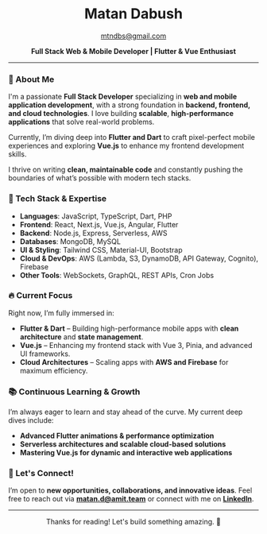<h1 align="center">Matan Dabush</h1>

<p align="center">
  <a href="mailto:mtndbs@gmail.com">mtndbs@gmail.com</a>
</p>

<p align="center"><strong>Full Stack Web & Mobile Developer | Flutter & Vue Enthusiast</strong></p>

---

### 🚀 About Me

I'm a passionate **Full Stack Developer** specializing in **web and mobile application development**, with a strong foundation in **backend, frontend, and cloud technologies**. I love building **scalable**, **high-performance applications** that solve real-world problems.  

Currently, I’m diving deep into **Flutter and Dart** to craft pixel-perfect mobile experiences and exploring **Vue.js** to enhance my frontend development skills.  

I thrive on writing **clean, maintainable code** and constantly pushing the boundaries of what’s possible with modern tech stacks.

### 💼 Tech Stack & Expertise

- **Languages**: JavaScript, TypeScript, Dart, PHP  
- **Frontend**: React, Next.js, Vue.js, Angular, Flutter  
- **Backend**: Node.js, Express, Serverless, AWS  
- **Databases**: MongoDB, MySQL  
- **UI & Styling**: Tailwind CSS, Material-UI, Bootstrap  
- **Cloud & DevOps**: AWS (Lambda, S3, DynamoDB, API Gateway, Cognito), Firebase  
- **Other Tools**: WebSockets, GraphQL, REST APIs, Cron Jobs  

### 🔥 Current Focus

Right now, I’m fully immersed in:  
- **Flutter & Dart** – Building high-performance mobile apps with **clean architecture** and **state management**.  
- **Vue.js** – Enhancing my frontend stack with Vue 3, Pinia, and advanced UI frameworks.  
- **Cloud Architectures** – Scaling apps with **AWS and Firebase** for maximum efficiency.  

### 📚 Continuous Learning & Growth

I’m always eager to learn and stay ahead of the curve. My current deep dives include:  
- **Advanced Flutter animations & performance optimization**  
- **Serverless architectures and scalable cloud-based solutions**  
- **Mastering Vue.js for dynamic and interactive web applications**  

### 📩 Let's Connect!

I’m open to **new opportunities, collaborations, and innovative ideas**. Feel free to reach out via **matan.d@amit.team** or connect with me on **[LinkedIn](https://www.linkedin.com/in/matan-moshe-daboush-85888b232)**.  

---

<p align="center">Thanks for reading! Let's build something amazing. 🚀</p>
